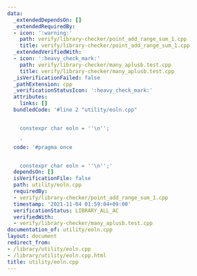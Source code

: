 ```yaml
---
data:
  _extendedDependsOn: []
  _extendedRequiredBy:
  - icon: ':warning:'
    path: verify/library-checker/point_add_range_sum_1.cpp
    title: verify/library-checker/point_add_range_sum_1.cpp
  _extendedVerifiedWith:
  - icon: ':heavy_check_mark:'
    path: verify/library-checker/many_aplusb.test.cpp
    title: verify/library-checker/many_aplusb.test.cpp
  _isVerificationFailed: false
  _pathExtension: cpp
  _verificationStatusIcon: ':heavy_check_mark:'
  attributes:
    links: []
  bundledCode: '#line 2 "utility/eoln.cpp"


    constexpr char eoln = ''\n'';

    '
  code: '#pragma once


    constexpr char eoln = ''\n'';'
  dependsOn: []
  isVerificationFile: false
  path: utility/eoln.cpp
  requiredBy:
  - verify/library-checker/point_add_range_sum_1.cpp
  timestamp: '2021-11-04 01:59:04+09:00'
  verificationStatus: LIBRARY_ALL_AC
  verifiedWith:
  - verify/library-checker/many_aplusb.test.cpp
documentation_of: utility/eoln.cpp
layout: document
redirect_from:
- /library/utility/eoln.cpp
- /library/utility/eoln.cpp.html
title: utility/eoln.cpp
---
```


